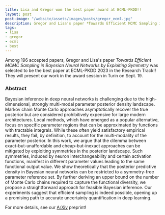 ```yaml
---
title: Lisa and Gregor won the best paper award at ECML-PKDD!!
layout: post
post-image: "/website/assets/images/posts/gregor_ecml.jpg"
description: Gregor and Lisa's paper *Towards Efficient MCMC Sampling in Bayesian Neural Networks by Exploiting Symmetry* won the best paper award at ECML-PKDD 2023!!
tags:
- lisa
- gregor
- ecml
- best
---
```


Among 196 accepted papers, Gregor and Lisa's paper *Towards Efficient MCMC Sampling in Bayesian Neural Networks by Exploiting Symmetry* was selected to be the best paper at ECML-PKDD 2023 in the Research Track!! They will present our work in the award session in Turin on Sept. 19.

### Abstract

Bayesian inference in deep neural networks is challenging due to the high-dimensional, strongly multi-modal parameter posterior density landscape. Markov chain Monte Carlo approaches asymptotically recover the true posterior but are considered prohibitively expensive for large modern architectures. Local methods, which have emerged as a popular alternative, focus on specific parameter regions that can be approximated by functions with tractable integrals. While these often yield satisfactory empirical results, they fail, by definition, to account for the multi-modality of the parameter posterior. In this work, we argue that the dilemma between exact-but-unaffordable and cheap-but-inexact approaches can be mitigated by exploiting symmetries in the posterior landscape. Such symmetries, induced by neuron interchangeability and certain activation functions, manifest in different parameter values leading to the same functional output value. We show theoretically that the posterior predictive density in Bayesian neural networks can be restricted to a symmetry-free parameter reference set. By further deriving an upper bound on the number of Monte Carlo chains required to capture the functional diversity, we propose a straightforward approach for feasible Bayesian inference. Our experiments suggest that efficient sampling is indeed possible, opening up a promising path to accurate uncertainty quantification in deep learning.

For more details, see our [ArXiv](https://arxiv.org/abs/2304.02902) preprint!
